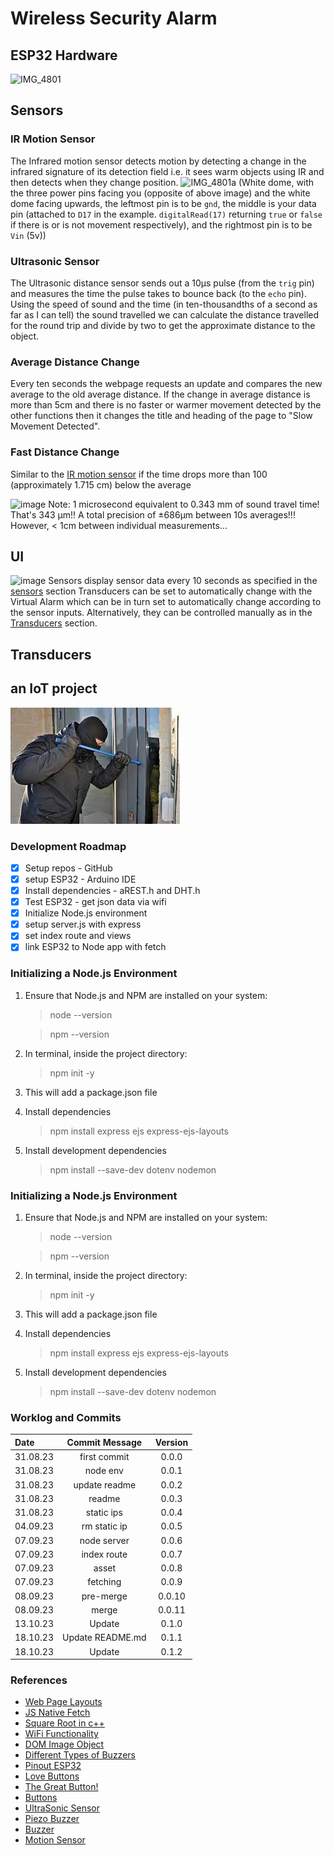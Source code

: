 # Wireless Security Alarm

## ESP32 Hardware
![IMG_4801](https://github.com/Fukushima299792458/IoT-Weather/assets/132644178/8d4f013f-bea6-4465-b910-f30d38808d28)

## Sensors
### IR Motion Sensor
The Infrared motion sensor detects motion by detecting a change in the infrared signature of its detection field i.e. it sees warm objects using IR and then detects when they change position.
![IMG_4801a](https://github.com/Fukushima299792458/IoT-Weather/assets/132644178/a8ae80d4-ae6d-4876-ac03-aa26b792de73)
(White dome, with the three power pins facing you (opposite of above image) and the white dome facing upwards, the leftmost pin is to be `gnd`, the middle is your data pin (attached to `D17` in the example. `digitalRead(17)` returning `true` or `false` if there is or is not movement respectively), and the rightmost pin is to be `Vin` (5v))



### Ultrasonic Sensor
The Ultrasonic distance sensor sends out a 10µs pulse (from the `trig` pin) and measures the time the pulse takes to bounce back (to the `echo` pin). Using the speed of sound and the time (in ten-thousandths of a second as far as I can tell) the sound travelled we can calculate the distance travelled for the round trip and divide by two to get the approximate distance to the object.  
### Average Distance Change
Every ten seconds the webpage requests an update and compares the new average to the old average distance. If the change in average distance is more than 5cm and there is no faster or warmer movement detected by the other functions then it changes the title and heading of the page to "Slow Movement Detected".  
  
### Fast Distance Change
Similar to the [IR motion sensor](https://github.com/Fukushima299792458/IoT-Weather/edit/main/README.md#ir-motion-sensor) if the time drops more than 100 (approximately 1.715 cm) below the average 
  
![image](https://github.com/Fukushima299792458/IoT-Weather/assets/132644178/fa0f9c99-21d5-441e-938c-dc867a74a01c)
Note: 1 microsecond equivalent to 0.343 mm of sound travel time! That's 343 µm!! A total precision of ±686µm between 10s averages!!! However, < 1cm between individual measurements...


## UI
![image](https://github.com/Fukushima299792458/IoT-Weather/assets/132644178/7fd9b3ad-588a-45cd-a63b-b281a4c887b7)
Sensors display sensor data every 10 seconds as specified in the [sensors](https://github.com/Fukushima299792458/IoT-Weather/edit/main/README.md#sensors) section
Transducers can be set to automatically change with the Virtual Alarm which can be in turn set to automatically change according to the sensor inputs. Alternatively, they can be controlled manually as in the [Transducers](https://github.com/Fukushima299792458/IoT-Weather/edit/main/README.md#transducers) section. 

## Transducers



## an IoT project

![stealing](CoreStuff/public/assets/stealing.jpg)

### Development Roadmap

- [x] Setup repos - GitHub
- [x] setup ESP32 - Arduino IDE
- [x] Install dependencies - aREST.h and DHT.h
- [x] Test ESP32 - get json data via wifi
- [x] Initialize Node.js environment
- [x] setup server.js with express
- [x] set index route and views
- [x] link ESP32 to Node app with fetch

### Initializing a Node.js Environment

1. Ensure that Node.js and NPM are installed on your system:
    > node --version

    > npm --version

2. In terminal, inside the project directory:
    > npm init -y

3. This will add a package.json file

4. Install dependencies
    > npm install express ejs express-ejs-layouts

5. Install development dependencies
    > npm install --save-dev dotenv nodemon


### Initializing a Node.js Environment

1. Ensure that Node.js and NPM are installed on your system:
    > node --version

    > npm --version

2. In terminal, inside the project directory:
    > npm init -y

3. This will add a package.json file

4. Install dependencies
    > npm install express ejs express-ejs-layouts

5. Install development dependencies
    > npm install --save-dev dotenv nodemon

### Worklog and Commits

Date | Commit Message | Version
:-----|:----------------:|:--------:
31.08.23 | first commit | 0.0.0
31.08.23 | node env | 0.0.1
31.08.23 | update readme | 0.0.2
31.08.23 | readme | 0.0.3
31.08.23 | static ips | 0.0.4
04.09.23 | rm static ip | 0.0.5
07.09.23 | node server | 0.0.6
07.09.23 | index route | 0.0.7
07.09.23 | asset | 0.0.8
07.09.23 | fetching | 0.0.9
08.09.23 | pre-merge | 0.0.10
08.09.23 | merge | 0.0.11
13.10.23 | Update | 0.1.0
18.10.23 | Update README.md | 0.1.1
18.10.23 | Update | 0.1.2





### References
- [Web Page Layouts](https://www.youtube.com/watch?v=3C_22eBWpjg)
- [JS Native Fetch](https://www.youtube.com/watch?v=MBqS1kYzwTc)
- [Square Root in c++](https://www.scaler.com/topics/sqrt-in-cpp/)
- [WiFi Functionality](https://randomnerdtutorials.com/esp32-useful-wi-fi-functions-arduino/)
- [DOM Image Object](https://www.w3schools.com/jsref/dom_obj_image.asp)
- [Different Types of Buzzers](https://emariete.com/en/buzzer-active-or-passive-buzzer-for-arduino-esp8266-nodemcu-esp32-etc/)
- [Pinout ESP32](https://circuits4you.com/wp-content/uploads/2018/12/ESP32-Pinout.jpg)
- [Love Buttons](https://techcrunch.com/2018/03/20/researchers-find-the-best-way-to-press-a-button/)
- [The Great Button!](https://www.vox.com/2015/4/10/8383165/reddit-button-explained)
- [Buttons](https://www.talkbass.com/threads/the-psychology-of-button-pushing-and-effective-responses-to-it.1319409/#:~:text=My%20opinion%20on%20this%20is,does%20the%20same%20to%20them.)
- [UltraSonic Sensor](https://esp32io.com/tutorials/esp32-ultrasonic-sensor#google_vignette)
- [Piezo Buzzer](https://esp32io.com/tutorials/esp32-piezo-buzzer)
- [Buzzer](https://esp32io.com/tutorials/esp32-buzzer)
- [Motion Sensor](https://esp32io.com/tutorials/esp32-motion-sensor)


